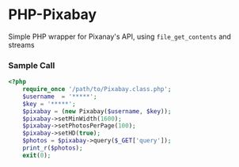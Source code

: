 # PHP-Pixabay

Simple PHP wrapper for Pixanay's API, using `file_get_contents` and streams

### Sample Call

``` php
<?php
    require_once '/path/to/Pixabay.class.php';
    $username  = '*****';
    $key = '*****';
    $pixabay = (new Pixabay($username, $key));
    $pixabay->setMinWidth(1600);
    $pixabay->setPhotosPerPage(100);
    $pixabay->setHD(true);
    $photos = $pixabay->query($_GET['query']);
    print_r($photos);
    exit(0);

```
